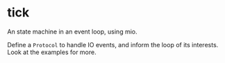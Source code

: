 # tick

An state machine in an event loop, using mio.

Define a `Protocol` to handle IO events, and inform the loop of its interests. Look at the examples for more.
